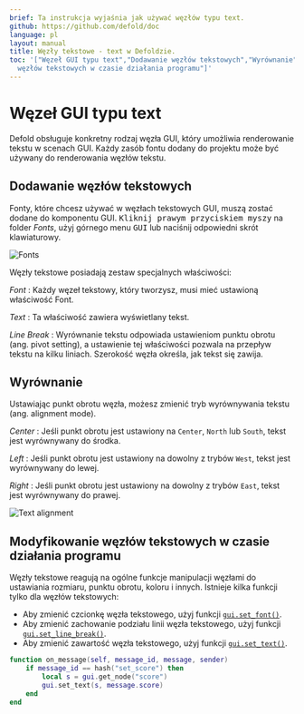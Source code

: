 ```yaml
---
brief: Ta instrukcja wyjaśnia jak używać węzłów typu text.
github: https://github.com/defold/doc
language: pl
layout: manual
title: Węzły tekstowe - text w Defoldzie.
toc: '["Węzeł GUI typu text","Dodawanie węzłów tekstowych","Wyrównanie","Modyfikowanie
  węzłów tekstowych w czasie działania programu"]'
---
```


# Węzeł GUI typu text

Defold obsługuje konkretny rodzaj węzła GUI, który umożliwia renderowanie tekstu w scenach GUI. Każdy zasób fontu dodany do projektu może być używany do renderowania węzłów tekstu.

## Dodawanie węzłów tekstowych

Fonty, które chcesz używać w węzłach tekstowych GUI, muszą zostać dodane do komponentu GUI. <kbd>Kliknij prawym przyciskiem myszy</kbd> na folder *Fonts*, użyj górnego menu <kbd>GUI</kbd> lub naciśnij odpowiedni skrót klawiaturowy.

![Fonts](/manuals/images/gui-text/fonts.png)

Węzły tekstowe posiadają zestaw specjalnych właściwości:

*Font*
: Każdy węzeł tekstowy, który tworzysz, musi mieć ustawioną właściwość Font.

*Text*
: Ta właściwość zawiera wyświetlany tekst.

*Line Break*
: Wyrównanie tekstu odpowiada ustawieniom punktu obrotu (ang. pivot setting), a ustawienie tej właściwości pozwala na przepływ tekstu na kilku liniach. Szerokość węzła określa, jak tekst się zawija.

## Wyrównanie

Ustawiając punkt obrotu węzła, możesz zmienić tryb wyrównywania tekstu (ang. alignment mode).

*Center*
: Jeśli punkt obrotu jest ustawiony na `Center`, `North` lub `South`, tekst jest wyrównywany do środka.

*Left*
: Jeśli punkt obrotu jest ustawiony na dowolny z trybów `West`, tekst jest wyrównywany do lewej.

*Right*
: Jeśli punkt obrotu jest ustawiony na dowolny z trybów `East`, tekst jest wyrównywany do prawej.

![Text alignment](/manuals/images/gui-text/align.png)

## Modyfikowanie węzłów tekstowych w czasie działania programu

Węzły tekstowe reagują na ogólne funkcje manipulacji węzłami do ustawiania rozmiaru, punktu obrotu, koloru i innych. Istnieje kilka funkcji tylko dla węzłów tekstowych:

* Aby zmienić czcionkę węzła tekstowego, użyj funkcji [`gui.set_font()`](/ref/gui/#gui.set_font).
* Aby zmienić zachowanie podziału linii węzła tekstowego, użyj funkcji [`gui.set_line_break()`](/ref/gui/#gui.set_line_break).
* Aby zmienić zawartość węzła tekstowego, użyj funkcji [`gui.set_text()`](/ref/gui/#gui.set_text).

```lua
function on_message(self, message_id, message, sender)
    if message_id == hash("set_score") then
        local s = gui.get_node("score")
        gui.set_text(s, message.score)
    end
end
```